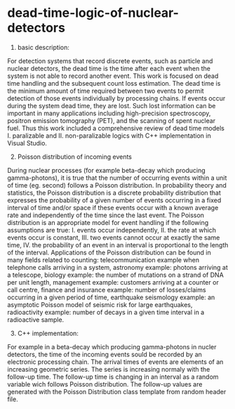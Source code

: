 # dead-time-logic-of-nuclear-detectors
 1. basic description:
 
 For detection systems that record discrete events, such as particle and nuclear detectors, the dead time is the time after each
 event when the system is not able to record another event. This work is focused on dead time handling and the subsequent count loss
 estimation. The dead time is the minimum amount of time required between two events to permit detection of those events individually
 by processing chains. If events occur during the system dead time, they are lost. Such lost information can be important in many
 applications including high-precision spectroscopy, positron emission tomography (PET), and the scanning of spent nuclear fuel.
 Thus this work included a comprehensive review of dead time models I. paralizable and II. non-paralizable logics with C++
 implementation in Visual Studio.

 2. Poisson distribution of incoming events
 
 During nuclear processes (for example beta-decay which producing gamma-photons), it is true that the number of occurring events
 within a unit of time (eg. second) follows a Poisson distribution. In probability theory and statistics, the Poisson distribution
 is a discrete probability distribution that expresses the probability of a given number of events occurring in a fixed interval
 of time and/or space if these events occur with a known average rate and independently of the time since the last event. The
 Poisson distribution is an appropriate model for event handling if the following assumptions are true: I. events occur independently,
 II. the rate at which events occur is constant, III. two events cannot occur at exactly the same time, IV. the probability of 
 an event in an interval is proportional to the length of the interval. Applications of the Poisson distribution can be found
 in many fields related to counting: telecommunication example when telephone calls arriving in a system, astronomy example:
 photons arriving at a telescope, biology example: the number of mutations on a strand of DNA per unit length, management
 example: customers arriving at a  counter or call centre, finance and insurance example: number of losses/claims occurring in
 a given period of time, earthquake seismology example: an asymptotic Poisson model of seismic risk for large earthquakes, 
 radioactivity example: number of decays in a given time interval in a radioactive sample.

 3. C++ implementation:
 
 For example in a beta-decay which producing gamma-photons in nucler detectors, the time of the incoming events sould be recorded
 by an electronic processing chain. The arrival times of events are elements of an increasing geometric series. The series is
 increasing normaly with the follow-up time. The follow-up time is changing in an interval as a random variable wich follows
 Poisson distribution. The follow-up values are generated with the Poisson Distribution class template from random header file. 






